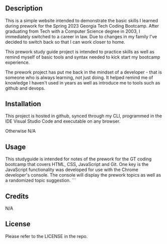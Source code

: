 # <My Prework Study Guide>

## Description

This is a simple website intended to demonstrate the basic skills I learned during prework for the Spring 2023 Georgia Tech Coding Bootcamp. After graduating from Tech with a Computer Science degree in 2003, I immediately switched to a career in law. Due to changes in my family I've decided to switch back so that I can work closer to home.

This prework study guide project is intended to practice skills as well as remind myself of basic tools and syntax needed to kick start my bootcamp experience. 

The prework project has put me back in the mindset of a developer - that is someone who is always learning, not just doing. It helped remind me of knowledge I haven't used in years as well as introduce me to tools such as github and devops.


## Installation

This project is hosted in github, synced through my CLI, programmed in the IDE Visual Studio Code and executable on any browser.

Otherwise N/A

## Usage

This studyguide is intended for notes of the prework for the GT coding bootcamp that covers HTML, CSS, JavaScript and Git. One key is the JavaScript functionality was developed for use with the Chrome developer's console. The console will display the prework topics as well as a randomized topic suggestion.
    ```

## Credits

N/A

## License

Please refer to the LICENSE in the repo.
